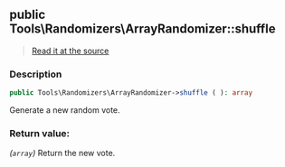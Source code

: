 ## public Tools\Randomizers\ArrayRandomizer::shuffle

> [Read it at the source](https://github.com/julien-boudry/Condorcet/blob/master/src/Tools/Randomizers/ArrayRandomizer.php#L72)

### Description    

```php
public Tools\Randomizers\ArrayRandomizer->shuffle ( ): array
```

Generate a new random vote.
    

### Return value:   

*(`array`)* Return the new vote.

